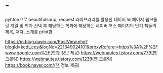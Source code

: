 # -
pyhton으로 beautifulsoup, request 라이브러리를 활용한 네이버 북 페이지 웹크롤링
계일 및 학과 선택 후 해당하는 학과에 해당하는 네이버 북스 페이지의 인기 책들의 제목, 저자, 소개를 print함

https://m.blog.naver.com/PostView.nhn?blogId=kedi_cesi&logNo=221349024101&proxyReferer=https%3A%2F%2Fwww.google.com%2F(학과 정보 제공)
https://webnautes.tistory.com/779(웹 크롤링)
https://webnautes.tistory.com/1239(웹 크롤링)
https://book.naver.com/(책 정보 제공)
